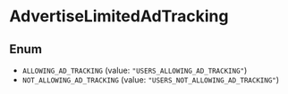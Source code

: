 # AdvertiseLimitedAdTracking

## Enum

* `ALLOWING_AD_TRACKING` (value: `"USERS_ALLOWING_AD_TRACKING"`)
* `NOT_ALLOWING_AD_TRACKING` (value: `"USERS_NOT_ALLOWING_AD_TRACKING"`)
